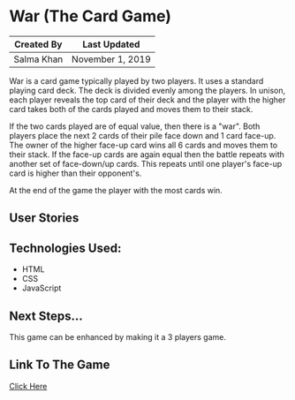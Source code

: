 # War (The Card Game)

Created By | Last Updated
-----------|--------------
Salma Khan | November 1, 2019

War is a card game typically played by two players. It uses a standard playing card deck. The deck is divided evenly among the players. In unison, each player reveals the top card of their deck and the player with the higher card takes both of the cards played and moves them to their stack. 

If the two cards played are of equal value, then there is a "war". Both players place the next 2 cards of their pile face down and 1 card face-up. The owner of the higher face-up card wins all 6 cards and moves them to their stack. If the face-up cards are again equal then the battle repeats with another set of face-down/up cards. This repeats until one player's face-up card is higher than their opponent's.

At the end of the game the player with the most cards win. 

## User Stories
<!-- As a player, I want to begin the game with all my 26 cards being upside down on the deck.  -->

## Technologies Used: 
* HTML
* CSS
* JavaScript 

## Next Steps...
This game can be enhanced by making it a 3 players game. 

## Link To The Game
[Click Here](https://ssahussai.github.io/War-the-card-game/) 

<!-- A README.md file with these sections:
☐ Screenshot(s): Images of your actual game.


